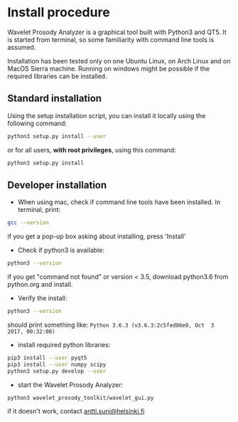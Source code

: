 # Install procedure

Wavelet Prosody Analyzer is a graphical tool built with Python3 and QT5.
It is started from terminal, so some familiarity with command line tools is assumed.

Installation has been tested only on one Ubuntu Linux, on Arch Linux and on MacOS Sierra machine.
Running on windows might be possible if the required libraries can be installed.

## Standard installation

Using the setup installation script, you can install it locally using the following command:
```sh
python3 setup.py install --user
```

or for all users, **with root privileges**, using this command:
```sh
python3 setup.py install
```

## Developer installation

- When using mac, check if command line tools have been installed. In terminal, print:
```sh
gcc --version
```
if you get a pop-up box asking about installing, press 'Install'

- Check if python3 is available:
```sh
python3 --version
```
if you get "command not found" or version < 3.5, download python3.6 from python.org and install.

- Verify the install:
```sh
python3 --version
```
should print something like: `Python 3.6.3 (v3.6.3:2c5fed86e0, Oct  3 2017, 00:32:08)`

- install required python libraries:
```sh
pip3 install --user pyqt5
pip3 install --user numpy scipy
python3 setup.py develop --user
```

- start the Wavelet Prosody Analyzer:
```sh
python3 wavelet_prosody_toolkit/wavelet_gui.py
```


if it doesn't work, contact antti.suni@helsinki.fi
